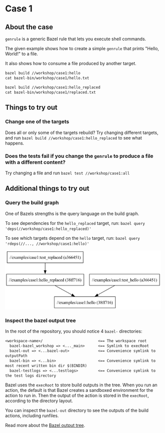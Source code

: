 # Case 1

## About the case

`genrule` is a generic Bazel rule that lets you execute shell commands.

The given example shows how to create a simple `genrule` that prints "Hello, World!" to a file.

It also shows how to consume a file produced by another target.

```
bazel build //workshop/case1:hello
cat bazel-bin/workshop/case1/hello.txt
```
```
bazel build //workshop/case1:hello_replaced
cat bazel-bin/workshop/case1/replaced.txt
```

## Things to try out

### Change one of the targets
Does all or only some of the targets rebuild?
Try changing different targets, and run `bazel build //workshop/case1:hello_replaced` to see what happens.

### Does the tests fail if you change the `genrule` to produce a file with a different content?
Try changing a file and run `bazel test //workshop/case1:all`

## Additional things to try out

### Query the build graph
One of Bazels strengths is the query language on the build graph.

To see dependencies for the `hello_replaced` target, run:
`bazel query 'deps(//workshop/case1:hello_replaced)'`

To see which targets depend on the `hello` target, run:
`bazel query 'rdeps(//..., //workshop/case1:hello)'`

![graph](case1.png)

### Inspect the bazel output tree
In the root of the repository, you should notice 4 `bazel-` directories:
```
<workspace-name>/                         <== The workspace root
  bazel-bazel_workshop => <..._main>      <== Symlink to execRoot
  bazel-out => <...bazel-out>             <== Convenience symlink to outputPath
  bazel-bin => <...bin>                   <== Convenience symlink to most recent written bin dir $(BINDIR)
  bazel-testlogs => <...testlogs>         <== Convenience symlink to the test logs directory
```

Bazel uses the `execRoot` to store build outputs in the tree.
When you run an action, the default is that Bazel creates a sandboxed environment for the action to run in. Then the output of the action is stored in the `execRoot`, according to the directory layout.

You can inspect the `bazel-out` directory to see the outputs of the build actions, including runfiles.

Read more about the [Bazel output tree](https://bazel.build/remote/output-directories).
